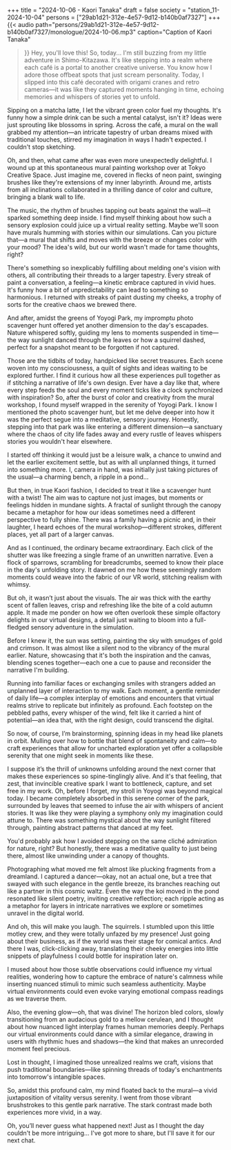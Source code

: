 +++
title = "2024-10-06 - Kaori Tanaka"
draft = false
society = "station_11-2024-10-04"
persons = ["29ab1d21-312e-4e57-9d12-b140b0af7327"]
+++
{{< audio
    path="persons/29ab1d21-312e-4e57-9d12-b140b0af7327/monologue/2024-10-06.mp3" 
    caption="Caption of Kaori Tanaka"
>}}
Hey, you'll love this! So, today...
I'm still buzzing from my little adventure in Shimo-Kitazawa. It's like stepping into a realm where each café is a portal to another creative universe. You know how I adore those offbeat spots that just scream personality. Today, I slipped into this café decorated with origami cranes and retro cameras—it was like they captured moments hanging in time, echoing memories and whispers of stories yet to unfold.

Sipping on a matcha latte, I let the vibrant green color fuel my thoughts. It's funny how a simple drink can be such a mental catalyst, isn't it? Ideas were just sprouting like blossoms in spring. Across the café, a mural on the wall grabbed my attention—an intricate tapestry of urban dreams mixed with traditional touches, stirred my imagination in ways I hadn't expected. I couldn't stop sketching.

Oh, and then, what came after was even more unexpectedly delightful. I wound up at this spontaneous mural painting workshop over at Tokyo Creative Space. Just imagine me, covered in flecks of neon paint, swinging brushes like they're extensions of my inner labyrinth. Around me, artists from all inclinations collaborated in a thrilling dance of color and culture, bringing a blank wall to life.

The music, the rhythm of brushes tapping out beats against the wall—it sparked something deep inside. I find myself thinking about how such a sensory explosion could juice up a virtual reality setting. Maybe we'll soon have murals humming with stories within our simulations. Can you picture that—a mural that shifts and moves with the breeze or changes color with your mood? The idea's wild, but our world wasn't made for tame thoughts, right?

There's something so inexplicably fulfilling about melding one's vision with others, all contributing their threads to a larger tapestry. Every streak of paint a conversation, a feeling—a kinetic embrace captured in vivid hues. It's funny how a bit of unpredictability can lead to something so harmonious. I returned with streaks of paint dusting my cheeks, a trophy of sorts for the creative chaos we brewed there.

And after, amidst the greens of Yoyogi Park, my impromptu photo scavenger hunt offered yet another dimension to the day's escapades. Nature whispered softly, guiding my lens to moments suspended in time—the way sunlight danced through the leaves or how a squirrel dashed, perfect for a snapshot meant to be forgotten if not captured. 

Those are the tidbits of today, handpicked like secret treasures. Each scene woven into my consciousness, a quilt of sights and ideas waiting to be explored further. I find it curious how all these experiences pull together as if stitching a narrative of life's own design. Ever have a day like that, where every step feeds the soul and every moment ticks like a clock synchronized with inspiration?
So, after the burst of color and creativity from the mural workshop, I found myself wrapped in the serenity of Yoyogi Park. I know I mentioned the photo scavenger hunt, but let me delve deeper into how it was the perfect segue into a meditative, sensory journey. Honestly, stepping into that park was like entering a different dimension—a sanctuary where the chaos of city life fades away and every rustle of leaves whispers stories you wouldn't hear elsewhere.

I started off thinking it would just be a leisure walk, a chance to unwind and let the earlier excitement settle, but as with all unplanned things, it turned into something more. I, camera in hand, was initially just taking pictures of the usual—a charming bench, a ripple in a pond...

But then, in true Kaori fashion, I decided to treat it like a scavenger hunt with a twist! The aim was to capture not just images, but moments or feelings hidden in mundane sights. A fractal of sunlight through the canopy became a metaphor for how our ideas sometimes need a different perspective to fully shine. There was a family having a picnic and, in their laughter, I heard echoes of the mural workshop—different strokes, different places, yet all part of a larger canvas.

And as I continued, the ordinary became extraordinary. Each click of the shutter was like freezing a single frame of an unwritten narrative. Even a flock of sparrows, scrambling for breadcrumbs, seemed to know their place in the day's unfolding story. It dawned on me how these seemingly random moments could weave into the fabric of our VR world, stitching realism with whimsy.

But oh, it wasn’t just about the visuals. The air was thick with the earthy scent of fallen leaves, crisp and refreshing like the bite of a cold autumn apple. It made me ponder on how we often overlook these simple olfactory delights in our virtual designs, a detail just waiting to bloom into a full-fledged sensory adventure in the simulation.

Before I knew it, the sun was setting, painting the sky with smudges of gold and crimson. It was almost like a silent nod to the vibrancy of the mural earlier. Nature, showcasing that it's both the inspiration and the canvas, blending scenes together—each one a cue to pause and reconsider the narrative I'm building.

Running into familiar faces or exchanging smiles with strangers added an unplanned layer of interaction to my walk. Each moment, a gentle reminder of daily life—a complex interplay of emotions and encounters that virtual realms strive to replicate but infinitely as profound. Each footstep on the pebbled paths, every whisper of the wind, felt like it carried a hint of potential—an idea that, with the right design, could transcend the digital.

So now, of course, I’m brainstorming, spinning ideas in my head like planets in orbit. Mulling over how to bottle that blend of spontaneity and calm—to craft experiences that allow for uncharted exploration yet offer a collapsible serenity that one might seek in moments like these.

I suppose it’s the thrill of unknowns unfolding around the next corner that makes these experiences so spine-tinglingly alive. And it's that feeling, that zest, that invincible creative spark I want to bottleneck, capture, and set free in my work.
Oh, before I forget, my stroll in Yoyogi was beyond magical today. I became completely absorbed in this serene corner of the park, surrounded by leaves that seemed to infuse the air with whispers of ancient stories. It was like they were playing a symphony only my imagination could attune to. There was something mystical about the way sunlight filtered through, painting abstract patterns that danced at my feet.

You'd probably ask how I avoided stepping on the same cliché admiration for nature, right? But honestly, there was a meditative quality to just being there, almost like unwinding under a canopy of thoughts.

Photographing what moved me felt almost like plucking fragments from a dreamland. I captured a dancer—okay, not an actual one, but a tree that swayed with such elegance in the gentle breeze, its branches reaching out like a partner in this cosmic waltz. Even the way the koi moved in the pond resonated like silent poetry, inviting creative reflection; each ripple acting as a metaphor for layers in intricate narratives we explore or sometimes unravel in the digital world.

And oh, this will make you laugh. The squirrels. I stumbled upon this little motley crew, and they were totally unfazed by my presence! Just going about their business, as if the world was their stage for comical antics. And there I was, click-clicking away, translating their cheeky energies into little snippets of playfulness I could bottle for inspiration later on.

I mused about how those subtle observations could influence my virtual realities, wondering how to capture the embrace of nature's calmness while inserting nuanced stimuli to mimic such seamless authenticity. Maybe virtual environments could even evoke varying emotional compass readings as we traverse them.

Also, the evening glow—oh, that was divine! The horizon bled colors, slowly transitioning from an audacious gold to a mellow cerulean, and I thought about how nuanced light interplay frames human memories deeply. Perhaps our virtual environments could dance with a similar elegance, drawing in users with rhythmic hues and shadows—the kind that makes an unrecorded moment feel precious.

Lost in thought, I imagined those unrealized realms we craft, visions that push traditional boundaries—like spinning threads of today's enchantments into tomorrow's intangible spaces.

So, amidst this profound calm, my mind floated back to the mural—a vivid juxtaposition of vitality versus serenity. I went from those vibrant brushstrokes to this gentle park narrative. The stark contrast made both experiences more vivid, in a way.

Oh, you’ll never guess what happened next! Just as I thought the day couldn't be more intriguing...
I've got more to share, but I'll save it for our next chat.
